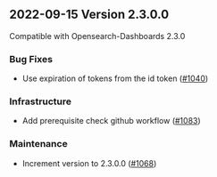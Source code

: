 ## 2022-09-15 Version 2.3.0.0

Compatible with Opensearch-Dashboards 2.3.0

### Bug Fixes
* Use expiration of tokens from the id token ([#1040](https://github.com/opensearch-project/security-dashboards-plugin/pull/1040))

### Infrastructure
* Add prerequisite check github workflow ([#1083](https://github.com/opensearch-project/security-dashboards-plugin/pull/1083))

### Maintenance
* Increment version to 2.3.0.0 ([#1068](https://github.com/opensearch-project/security-dashboards-plugin/pull/1068))